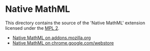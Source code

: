 # Native MathML

This directory contains the source of the 'Native MathML' extension
licensed under the [MPL 2](https://www.mozilla.org/en-US/MPL/2.0/).

- [Native MathML on addons.mozilla.org](https://addons.mozilla.org/en-US/firefox/addon/native-mathml/)
- [Native MathML on chrome.google.com/webstore](https://chrome.google.com/webstore/detail/native-mathml/lcadkfljmcmcflpdbfmgcpjlejmpcplg)
